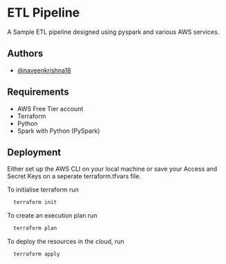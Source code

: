
# ETL Pipeline

A Sample ETL pipeline designed using pyspark and various AWS services.


## Authors

- [@naveenkrishna18](https://github.com/naveenkrishna18)


## Requirements
- AWS Free Tier account
- Terraform
- Python
- Spark with Python (PySpark)

## Deployment
Either set up the AWS CLI on your local machine or save your Access and Secret Keys on a seperate 
terraform.tfvars file.

To initialise terraform run

```bash
  terraform init
```

To create an execution plan run
```bash
  terraform plan
```
To deploy the resources in the cloud, run
```bash
  terraform apply
```


